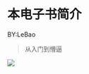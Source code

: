

# 本电子书简介

BY:LeBao
  > 从入门到懵逼

<img src="https://desk-fd.zol-img.com.cn/t_s1920x1080c5/g5/M00/01/0E/ChMkJ1bKwf2Ia0M3AALJ3VjKBj8AALGhAHShVkAAsn1643.jpg" >



